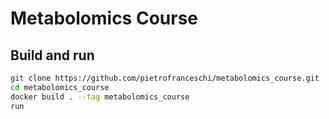 # Metabolomics Course



## Build and run
```sh
git clone https://github.com/pietrofranceschi/metabolomics_course.git
cd metabolomics_course
docker build . --tag metabolomics_course
run
```